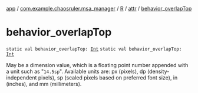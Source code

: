 [app](../../../index.md) / [com.example.chaosruler.msa_manager](../../index.md) / [R](../index.md) / [attr](index.md) / [behavior_overlapTop](.)

# behavior_overlapTop

`static val behavior_overlapTop: `[`Int`](https://kotlinlang.org/api/latest/jvm/stdlib/kotlin/-int/index.html)
`static val behavior_overlapTop: `[`Int`](https://kotlinlang.org/api/latest/jvm/stdlib/kotlin/-int/index.html)

May be a dimension value, which is a floating point number appended with a unit such as "`14.5sp`". Available units are: px (pixels), dp (density-independent pixels), sp (scaled pixels based on preferred font size), in (inches), and mm (millimeters).


